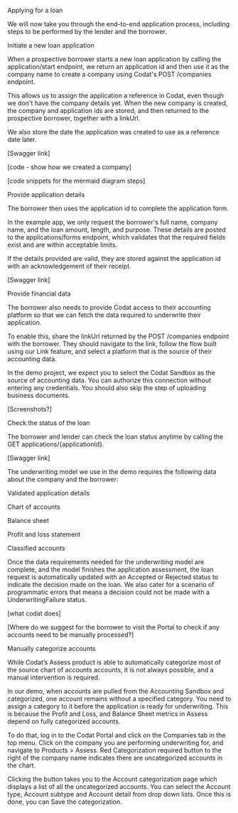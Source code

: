 Applying for a loan

We will now take you through the end-to-end application process, including steps to be performed by the lender and the borrower. 

Initiate a new loan application

When a prospective borrower starts a new loan application by calling the application/start endpoint, we return an application id and then use it as the company name to create a company using Codat's POST /companies endpoint. 

This allows us to assign the application a reference in Codat, even though we don't have the company details yet. When the new company is created, the company and application ids are stored, and then returned to the prospective borrower, together with a linkUrl.

We also store the date the application was created to use as a reference date later.

[Swagger link]

[code - show how we created a company]

[code snippets for the mermaid diagram steps]



Provide application details

The borrower then uses the application id to complete the application form.

In the example app, we only request the borrower's full name, company name, and the loan amount, length, and purpose. These details are posted to the applications/forms endpoint, which validates that the required fields exist and are within acceptable limits.

If the details provided are valid, they are stored against the application id with an acknowledgement of their receipt. 

[Swagger link]

Provide financial data

The borrower also needs to provide Codat access to their accounting platform so that we can fetch the data required to underwrite their application. 

To enable this, share the linkUrl returned by the POST /companies endpoint with the borrower. They should navigate to the link, follow the flow built using our Link feature, and select a platform that is the source of their accounting data. 

In the demo project, we expect you to select the Codat Sandbox as the source of accounting data. You can authorize this connection without entering any credentials. You should also skip the step of uploading business documents.

[Screenshots?]

Check the status of the loan

The borrower and lender can check the loan status anytime by calling the GET applications/{applicationId}. 

[Swagger link]

The underwriting model we use in the demo requires the following data about the company and the borrower:

Validated application details

Chart of accounts

Balance sheet

Profit and loss statement

Classified accounts

Once the data requirements needed for the underwriting model are complete, and the model finishes the application assessment, the loan request is automatically updated with an Accepted or Rejected status to indicate the decision made on the loan. We also cater for a scenario of programmatic errors that means a decision could not be made with a UnderwritingFailure status. 



[what codat does]





[Where do we suggest for the borrower to visit the Portal to check if any accounts need to be manually processed?]

Manually categorize accounts 

While Codat’s Assess product is able to automatically categorize most of the source chart of accounts accounts, it is not always possible, and a manual intervention is required. 

In our demo, when accounts are pulled from the Accounting Sandbox and categorized, one account remains without a specified category. You need to assign a category to it before the application is ready for underwriting. This is because the Profit and Loss, and Balance Sheet metrics in Assess depend on fully categorized accounts.

To do that, log in to the Codat Portal and click on the Companies tab in the top menu. Click on the company you are performing underwriting for, and navigate to Products > Assess. Red Categorization required button to the right of the company name indicates there are uncategorized accounts in the chart. 

Clicking the button takes you to the Account categorization page which displays a list of all the uncategorized accounts. You can select the Account type, Account subtype and Account detail from drop down lists. Once this is done, you can Save the categorization.